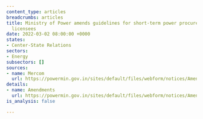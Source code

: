 ```yaml
---
content_type: articles
breadcrumbs: articles
title: Ministry of Power amends guidelines for short-term power procurement by distribution
  licensees
date: 2022-03-02 08:00:00 +0000
states:
- Center-State Relations
sectors:
- Energy
subsectors: []
sources:
- name: Mercom
  url: https://powermin.gov.in/sites/default/files/webform/notices/Amendments%20to%20the%20Guidelines.pdf
details:
- name: Amendments
  url: https://powermin.gov.in/sites/default/files/webform/notices/Amendments%20to%20the%20Guidelines.pdf
is_analysis: false

---
```

